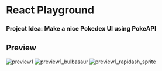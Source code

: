 # React Playground
### Project Idea: Make a nice Pokedex UI using PokeAPI
## Preview

![preview1](https://user-images.githubusercontent.com/40743579/217553468-d98913ef-f184-4328-a079-ef5fd3ab3a42.png)
![preview1_bulbasaur](https://user-images.githubusercontent.com/40743579/217553473-db3e6881-b1e5-479b-9880-f402e078e0a6.png)
![preview1_rapidash_sprite](https://user-images.githubusercontent.com/40743579/217553478-61067016-8c39-40aa-9840-33c14e8ed9ca.png)
